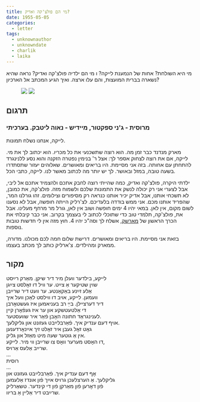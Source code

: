 ```yaml
---
title: מי הם פולצ'קה ואדיק?
date: 1955-05-05
categories:
  - letter
tags:
  - unknownauthor
  - unknowndate
  - charlik
  - laika
---
```


מי היא השולחת? אחות של הנמענת לייקה? ו מי הם ילדיה פולצ'קה ואדיק?
נראה שהיא נשארה בברית המועצות, והם עלו ארצה.
ואיך הגיע המכתב אל הארכיון?

<figure class="half">
    <a  href="/pupko-papers/assets/images/1955-05-05-tolchka-and-edik-1.jpg">
    <img src="/pupko-papers/assets/images/1955-05-05-tolchka-and-edik-1.jpg"></a>
    <a  href="/pupko-papers/assets/images/1955-05-05-tolchka-and-edik-2.jpg">
    <img src="/pupko-papers/assets/images/1955-05-05-tolchka-and-edik-2.jpg"></a>
</figure>

## תרגום
### מרוסית - ג'ני ספקטור, מיידיש - נאוה ליטבק. בערכיתי

לייקה, אנחנו נשלח תמונות.

מארק מנדנד כבר זמן מה. הוא רוצה שתשכנעי את כל מכריו. הוא יכתוב לך את מי.
לייקה, אם את רוצה לצחוק אספר לך: אצל ר' בנימין נפטרה הזקנה והוא נסע ללנינגרד להתחתן עם
אחותה. בזה אני מסיימת. היו בריאים ומאושרים. שאלוהים יעזור שתסתדרו בשעה טובה, במזל
ובאושר. לך יש יותר מה לכתוב מאשר לנו. לייקה, כתבי הכל.

ילדתי היקרה, פולצ'קה ואדיק, כמה שהייתי רוצה לחבק אתכם ולהצמיד אתכם אל ליבי, אבל
לצערי אני רק יכולה לנשק את התמונות שלכם ולשמוח מזה. פולצ'קה, את כמובן, לא תשכחי
אותנו, אבל אדיק יכיר אותנו כנראה רק מסיפורים וצילומים. זהו גורלנו המר, שהפריד
אותנו מכם. אני ממש בודדה בלעדיכם. לצ'רליק הייתה חופשה, אבל לא נסענו לשום מקום,
אין לאן. במאי יהיו 4 ימים חופשה ושוב אין לאן, גורל מר מרחף מעלינו. אבל את,
פולצ'קה, תלמדי טוב כדי שתוכלי לכתוב לי בעצמך בקרוב. אני כבר קיבלתי את הכרך
הראשון של [מארשק](https://he.wikipedia.org/wiki/%D7%A1%D7%9E%D7%95%D7%90%D7%99%D7%9C_%D7%9E%D7%A8%D7%A9%D7%A7),
אשלח לך וסה"כ יהיו 4. חוץ מזה אין לי
חדשות טובות נוספות.

בזאת אני מסיימת. היו בריאים ומאושרים. דרישת שלום חמה לכם מכולנו. מדורה, ממארק ומהילדים.
צ'ארליק כותב לך מכתב בעצמו.

## מקור

לייקע, בילדער וועלן מיר דיר שיקן. מאַרק רײַסט  
שוין שטיקער אַ צײַט. ער וויל דו זאׇלסט צײַגן  
אַלע זײַנע באַקאַנטע. ער וועט דיר שרײַבן  
וועמען. לייקע, אויב דו ווילסט לאַכן וועל איך  
דיר דערציילן. בײַ רב בעניאמען  איז געשטאׇרבן  
די אַלטעטשקע און ער איז געפֿאׇרן קיין  
לענינגראַד חתונה האׇבן פֿאַר איר שוועסטער.  
אויף דעם ענדיק איך. פֿאַרבלײַבט געזונט און גליקלעך.  
גאׇט זאׇל געבן איר זאׇלט זיך אײַנאׇרדענען  
אין אַ גוטער שעה מיט מאַזל און גליק.  
דו האׇסט מערער וואׇס צו שרײַבן ווי מיר. לייקע,  
שרײַב אַלעס אַרויס.  
...  
רוסית  
...  
אׇף דעם ענדיק איך. פֿאַרבלײַבט געזונט און  
גליקלעך. אַ הערצלעכן גרויס אײַך פֿון אונדז אַלעמען  
פֿון דאׇרען פֿון מאַרקן פֿון די קינדער. טשאַרליק  
שרײַבט דיר אַליין אַ בריוו.  
